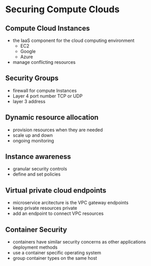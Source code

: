# Securing Compute Clouds

## Compute Cloud Instances

- the IaaS component for the cloud computing environment
  - EC2
  - Google
  - Azure
- manage conflicting resources

## Security Groups

- firewall for compute Instances
- Layer 4 port number TCP or UDP
- layer 3 address

## Dynamic resource allocation

- provision resources when they are needed
- scale up and down
- ongoing monitoring

## Instance awareness

- granular security controls
- define and set policies

## Virtual private cloud endpoints

- microservice arcitecture is the VPC gateway endpoints
- keep private resources private
- add an endpoint to connect VPC resources

## Container Security

- containers have similar security concerns as other applications deployment methods
- use a container specific operating system
- group container types on the same host

